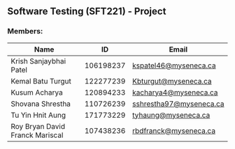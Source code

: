 ## Software Testing (SFT221) - Project

### Members:

| Name                                | ID         | Email                        |
| ----------------------------------- | ---------- | ---------------------------- |
| Krish Sanjaybhai Patel              | 106198237  | kspatel46@myseneca.ca        |
| Kemal Batu Turgut                   | 122277239  | Kbturgut@myseneca.ca         |
| Kusum Acharya                       | 120894233  | kacharya4@myseneca.ca        |
| Shovana Shrestha                    | 110726239  | sshrestha97@myseneca.ca      |
| Tu Yin Hnit Aung                    | 171773229  | tyhaung@myseneca.ca          |
| Roy Bryan David Franck Mariscal     | 107438236 | rbdfranck@myseneca.ca        |


